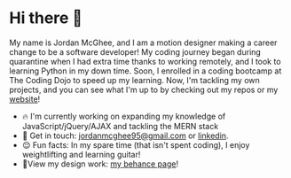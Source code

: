 # Hi there 👋
My name is Jordan McGhee, and I am a motion designer making a career change to be a software developer! My coding journey began during quarantine when I had extra time thanks to working remotely, and I took to learning Python in my down time. Soon, I enrolled in a coding bootcamp at The Coding Dojo to speed up my learning. Now, I'm tackling my own projects, and you can see what I'm up to by checking out my repos or my [website](https://jordan-mcghee.github.io/)!

- 🔥 I'm currently working on expanding my knowledge of JavaScript/jQuery/AJAX and tackling the MERN stack
- 💬 Get in touch: [jordanmcghee95@gmail.com](mailto:jordanmcghee95@gmail.com) or [linkedin](https://www.linkedin.com/in/jordan-mcghee-048939117/).
- 😌 Fun facts: In my spare time (that isn't spent coding), I enjoy weightlifting and learning guitar!
- 🎨View my design work: [my behance page](https://www.behance.net/jordanmcghee)!
